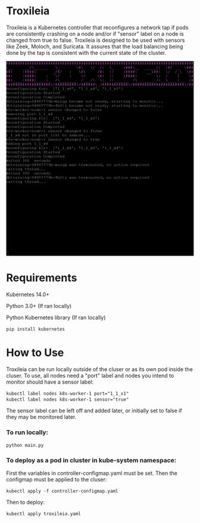 Troxileia
=========

Troxileia is a Kubernetes controller that reconfigures a network tap if pods are consistently crashing on a node and/or if "sensor" label on a node is changed from true to false. Troxileia is designed to be used with sensors like Zeek, Moloch, and Suricata. It assures that the load balancing being done by the tap is consistent with the current state of the cluster.

![Picture here](trox.jpg "Troxileia")

Requirements
============

Kubernetes 14.0+

Python 3.0+ (If ran locally)

Python Kubernetes library (If ran locally)
```
pip install kubernetes
```
How to Use
==========

Troxileia can be run locally outside of the cluser or as its own pod inside the cluser. To use, all nodes need a "port" label and nodes you intend to monitor should have a sensor label:

```
kubectl label nodes k8s-worker-1 port="1_1_x1"
kubectl label nodes k8s-worker-1 sensor="true"
```
The sensor label can be left off and added later, or initially set to false if they may be monitored later.

### To run locally:
```
python main.py
```


### To deploy as a pod in cluster in kube-system namespace:

First the variables in controller-configmap.yaml must be set.
Then the configmap must be applied to the cluser:
```
kubectl apply -f controller-configmap.yaml
```
Then to deploy:
```
kubectl apply troxileia.yaml
```
